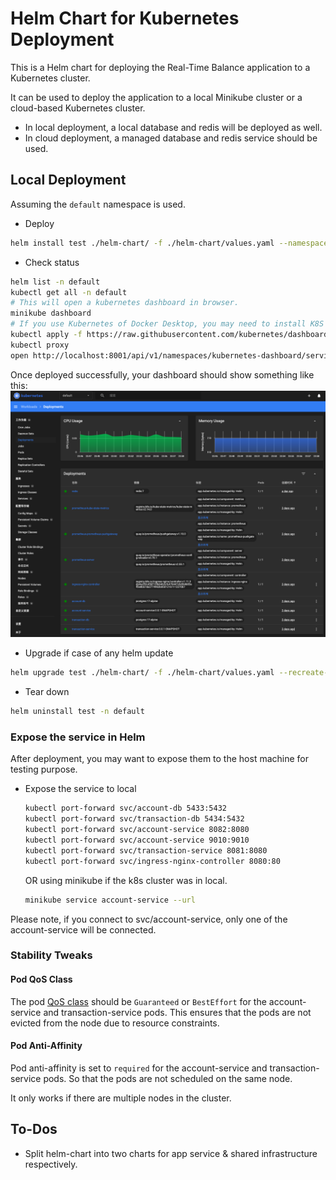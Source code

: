 # Helm Chart for Kubernetes Deployment

This is a Helm chart for deploying the Real-Time Balance application to a Kubernetes cluster.

It can be used to deploy the application to a local Minikube cluster or a cloud-based Kubernetes cluster.

* In local deployment, a local database and redis will be deployed as well.
* In cloud deployment, a managed database and redis service should be used.

## Local Deployment

Assuming the `default` namespace is used. 

* Deploy 
```bash
helm install test ./helm-chart/ -f ./helm-chart/values.yaml --namespace default
```
* Check status
```bash
helm list -n default
kubectl get all -n default
# This will open a kubernetes dashboard in browser.
minikube dashboard
# If you use Kubernetes of Docker Desktop, you may need to install K8S Dashboard.
kubectl apply -f https://raw.githubusercontent.com/kubernetes/dashboard/v2.7.0/aio/deploy/recommended.yaml
kubectl proxy
open http://localhost:8001/api/v1/namespaces/kubernetes-dashboard/services/https:kubernetes-dashboard:/proxy/
```
Once deployed successfully, your dashboard should show something like this:
![K8s Dashboard](../docs/img/Dashboard.png)

* Upgrade if case of any helm update
```bash
helm upgrade test ./helm-chart/ -f ./helm-chart/values.yaml --recreate-pods -n default
```
* Tear down
```bash
helm uninstall test -n default
```

### Expose the service in Helm

After deployment, you may want to expose them to the host machine for testing purpose.

* Expose the service to local
    ```bash
    kubectl port-forward svc/account-db 5433:5432
    kubectl port-forward svc/transaction-db 5434:5432
    kubectl port-forward svc/account-service 8082:8080
    kubectl port-forward svc/account-service 9010:9010
    kubectl port-forward svc/transaction-service 8081:8080
    kubectl port-forward svc/ingress-nginx-controller 8080:80
    ```
  OR using minikube if the k8s cluster was in local.
    ```bash
    minikube service account-service --url
    ```

Please note, if you connect to svc/account-service, only one of the account-service will be connected.

### Stability Tweaks

#### Pod QoS Class

The pod [QoS class](https://kubernetes.io/docs/concepts/workloads/pods/pod-qos/) should be `Guaranteed` or `BestEffort` for the account-service and transaction-service pods. 
This ensures that the pods are not evicted from the node due to resource constraints.

#### Pod Anti-Affinity

Pod anti-affinity is set to `required` for the account-service and transaction-service pods.
So that the pods are not scheduled on the same node.

It only works if there are multiple nodes in the cluster.

## To-Dos

* Split helm-chart into two charts for app service & shared infrastructure respectively.
